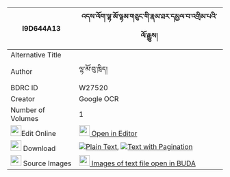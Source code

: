 |I9D644A13|འདས་ལོག་ལྷ་མོ་ལྷམ་གཅུང་གི་རྣམ་ཐར་དམྱལ་བ་འགྲིམ་པའི་ལོ་རྒྱུས། 
| --- | --- 
|Alternative Title |
|Author| ལྷ་མོ་བུ་ཁྲིད།
|BDRC ID | W27520
|Creator | Google OCR
|Number of Volumes| 1
|<img width="25" src="https://img.icons8.com/color/25/000000/edit-property.png">Edit Online| [<img width="25" src="https://avatars.githubusercontent.com/u/45091458?s=200&v=4"> Open in Editor](http://editor.openpecha.org/I9D644A13)
|<img width="25" src="https://img.icons8.com/fluent/48/000000/download-2.png"/>  Download | [![](https://img.icons8.com/color/20/000000/txt.png)Plain Text](https://github.com/Openpecha/I9D644A13/releases/download/v1/delok_lhamo_lham_chung_gi_namt_plain_I9D644A13.zip), [![](https://img.icons8.com/color/20/000000/txt.png)Text with Pagination](https://github.com/Openpecha/I9D644A13/releases/download/v1/delok_lhamo_lham_chung_gi_namt_pages_I9D644A13.zip)
|<img width="25" src="https://img.icons8.com/plasticine/100/000000/pictures-folder.png"/>  Source Images | [<img width="25" src="https://library.bdrc.io/icons/BUDA-small.svg"> Images of text file open in BUDA](https://library.bdrc.io/show/bdr:W27520)